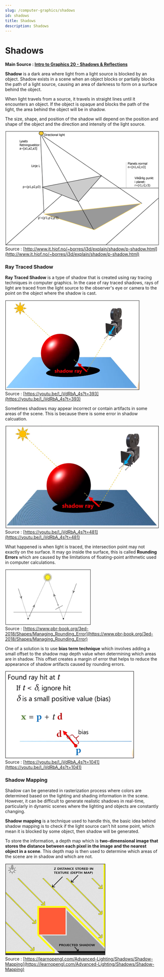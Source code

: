 ```yaml
---
slug: /computer-graphics/shadows
id: shadows
title: Shadows
description: Shadows
---
```


# Shadows

**Main Source : [Intro to Graphics 20 - Shadows & Reflections](https://youtu.be/l_iVdRbA_4s)**

**Shadow** is a dark area where light from a light source is blocked by an object. Shadow exists in a scene when an object blocks or partially blocks the path of a light source, causing an area of darkness to form on a surface behind the object.

When light travels from a source, it travels in straight lines until it encounters an object. If the object is opaque and blocks the path of the light, the area behind the object will be in shadow.

The size, shape, and position of the shadow will depend on the position and shape of the object and the direction and intensity of the light source.

![A directional light hit triangle creating shadows behind it](./shadow-example.png)  
Source : [http://www.it.hiof.no/~borres/j3d/explain/shadow/p-shadow.html](http://www.it.hiof.no/~borres/j3d/explain/shadow/p-shadow.html)

### Ray Traced Shadow

**Ray Traced Shadow** is a type of shadow that is created using ray tracing techniques in computer graphics. In the case of ray traced shadows, rays of light are traced from the light source to the observer's eye or camera to the point on the object where the shadow is cast.

![Ray creating typical shadows](./shadow-ray.png)  
Source : [https://youtu.be/l_iVdRbA_4s?t=393](https://youtu.be/l_iVdRbA_4s?t=393)

Sometimes shadows may appear incorrect or contain artifacts in some areas of the scene. This is because there is some error in shadow calcuation.

![An incorrect appearance of shadow resulting in noised shadow](./shadow-ray-problem.png)  
Source : [https://youtu.be/l_iVdRbA_4s?t=481](https://youtu.be/l_iVdRbA_4s?t=481)

What happened is when light is traced, the intersection point may not exactly on the surface. It may go inside the surface, this is called **Rounding Errors** which are caused by the limitations of floating-point arithmetic used in computer calculations.

![Ray intersected with point inside the surface](./rounding-errors.png)  
Source : [https://www.pbr-book.org/3ed-2018/Shapes/Managing_Rounding_Error](https://www.pbr-book.org/3ed-2018/Shapes/Managing_Rounding_Error)

One of a solution is to use **bias term technique** which involves adding a small offset to the shadow map depth value when determining which areas are in shadow. This offset creates a margin of error that helps to reduce the appearance of shadow artifacts caused by rounding errors.

![Algorithm for bias term technique showing if intersection point is smaller than bias then it will ignore](./bias-fixes.png)  
Source : [https://youtu.be/l_iVdRbA_4s?t=1041](https://youtu.be/l_iVdRbA_4s?t=1041)

### Shadow Mapping

Shadow can be generated in rasterization process where colors are determined based on the lighting and shading information in the scene. However, it can be difficult to generate realistic shadows in real-time, particularly in dynamic scenes where the lighting and objects are constantly changing.

**Shadow mapping** is a technique used to handle this, the basic idea behind shadow mapping is to check if the light source can’t hit some point, which mean it is blocked by some object, then shadow will be generated.

To store the information, a depth map which is **two-dimensional image that stores the distance between each pixel in the image and the nearest object in a scene**. This depth map is then used to determine which areas of the scene are in shadow and which are not.

![A technique to creates shadow using z-buffer](./shadow-mapping.png)  
Source : [https://learnopengl.com/Advanced-Lighting/Shadows/Shadow-Mapping](https://learnopengl.com/Advanced-Lighting/Shadows/Shadow-Mapping)
